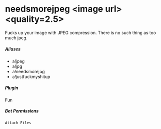 # needsmorejpeg &lt;image url&gt; &lt;quality=2.5&gt;

Fucks up your image with JPEG compression. There is no such thing as too much jpeg.
			

##### Aliases

* a!jpeg
* a!jpg
* a!needsmorejpg
* a!justfuckmyshitup


##### Plugin
Fun


##### Bot Permissions
`Attach Files`